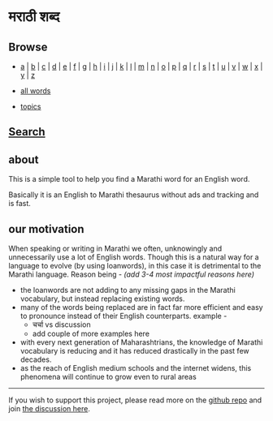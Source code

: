 # मराठी शब्द

## Browse

<!-- list a-z alphabets and link them to their individual md pages.
each page will contain word-blocks of that specific alphabet -->

- [a](browse/alpha/a.md) |
[b](browse/alpha/b.md) |
[c](browse/alpha/c.md) |
[d](browse/alpha/d.md) |
[e](browse/alpha/e.md) |
[f](browse/alpha/f.md) |
[g](browse/alpha/g.md) |
[h](browse/alpha/h.md) |
[i](browse/alpha/i.md) |
[j](browse/alpha/j.md) |
[k](browse/alpha/k.md) |
[l](browse/alpha/l.md) |
[m](browse/alpha/m.md) |
[n](browse/alpha/n.md) |
[o](browse/alpha/o.md) |
[p](browse/alpha/p.md) |
[q](browse/alpha/q.md) |
[r](browse/alpha/r.md) |
[s](browse/alpha/s.md) |
[t](browse/alpha/t.md) |
[u](browse/alpha/u.md) |
[v](browse/alpha/v.md) |
[w](browse/alpha/w.md) |
[x](browse/alpha/x.md) |
[y](browse/alpha/y.md) |
[z](browse/alpha/z.md)

- [all words](browse/all.md)

<!-- link to a page where all topics are present and have their individual links to
own topics pages, which in turn contain word-blocks for all words in that topic.-->

- [topics](browse/topics/00-topics-list.md)

<!-- link to a page where all FUW word-blocks are present -->
<!-- currently disabled as there is no conten -->

<!-- - [frequently used words](FUW.md) (WIP) -->


## [Search](docs/index.html)



<!--add an input text box here where user can input an english word and click a
button to search its Marathi word-->

## about

This is a simple tool to help you find a Marathi word for an English word.

Basically it is an English to Marathi thesaurus without ads and tracking and is fast.

## our motivation

When speaking or writing in Marathi we often, unknowingly and unnecessarily
 use a lot of English words.
Though this is a natural way for a language to evolve (by using loanwords), in
this case it is detrimental to the Marathi language.
Reason being - *(add 3-4 most impactful reasons here)*

- the loanwords are not adding to any missing gaps in the
Marathi vocabulary, but instead replacing existing words.
- many of the words being replaced are in fact far more efficient and easy to
  pronounce instead of their English counterparts. example -
  - चर्चा vs discussion
  - add couple of more examples here
- with every next generation of Maharashtrians, the knowledge of Marathi
  vocabulary is reducing and it has reduced drastically in the past few decades.
- as the reach of English medium schools and the internet widens, this phenomena
  will continue to grow even to rural areas

---

<!-- If you wish to support this cause, please read more [here](add link) and share this to your
friends. -->

If you wish to support this project, please read more on the [github repo](https://github.com/mukta-strot/marathi-shabd) and join [the discussion here](https://github.com/mukta-strot/marathi-shabd/discussions).
